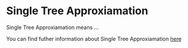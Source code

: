 # Single Tree Approxiamation

Single Tree Approxiamation means ...

You can find futher information about Single Tree Approxiamation [here](../T3.1/.md)
